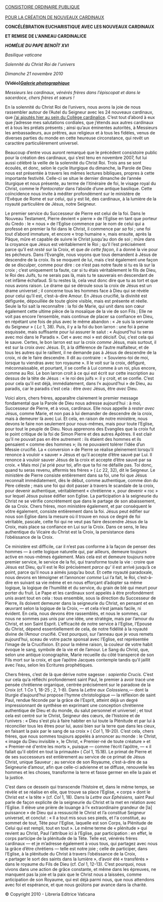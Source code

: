 [CONSISTOIRE ORDINAIRE PUBLIQUE \
\
POUR LA CRÉATION DE NOUVEAUX CARDINAUX](http://www.vatican.va/news_services/liturgy/2010/documents/ns_lit_doc_20101120_index-concistoro_fr.html)

**CONCÉLÉBRATION EUCHARISTIQUE AVEC LES NOUVEAUX CARDINAUX**

**ET REMISE DE L'ANNEAU CARDINALICE**

***HOMÉLIE DU PAPE BENOÎT XVI***

*Basilique vaticane*

*Solennité du Christ Roi de l'univers*

*Dimanche 21 novembre 2010*

**(Vidéo)*****[Galerie photographique](http://www.vatican.va/news_services/liturgy/photogallery/2010/20101121/index.html)***

*Messieurs les cardinaux,* *vénérés frères dans l’épiscopat et dans le sacerdoce,* *chers frères et sœurs !*

En la solennité du Christ Roi de l’univers, nous avons la joie de nous rassembler autour de l’Autel du Seigneur avec les 24 nouveaux cardinaux, que [j’ai ajoutés hier au sein du Collège cardinalice](/content/benedict-xvi/fr/homilies/2010/documents/hf_ben-xvi_hom_20101120_concistoro.html). C’est tout d’abord à eux que j’adresse mes salutations cordiales, que j’étends aux autres cardinaux et à tous les prélats présents ; ainsi qu’aux éminentes autorités, à Messieurs les ambassadeurs, aux prêtres, aux religieux et à tous les fidèles, venus de diverses parties du monde en cette heureuse circonstance, qui revêt un caractère particulièrement universel.

Beaucoup d’entre vous auront remarqué que le précédent consistoire public pour la création des cardinaux, qui s’est tenu en novembre 2007, fut lui aussi célébré la veille de la solennité du Christ Roi. Trois ans se sont écoulés, et donc, selon le cycle liturgique du dimanche, la Parole de Dieu nous est présentée à travers les mêmes lectures bibliques, propres à cette importante festivité. Celle-ci se situe le dernier dimanche de l’année liturgique et nous présente, au terme de l’itinéraire de foi, le visage royal du Christ, comme le *Pantocrator* dans l’abside d’une antique basilique. Cette coïncidence nous invite à méditer profondément sur le ministère de l’Evêque de Rome et sur celui, qui y est lié, des cardinaux, à la lumière de la royauté particulière de Jésus, notre Seigneur.

Le premier service du Successeur de Pierre est celui de la foi. Dans le Nouveau Testament, Pierre devient « pierre » de l’Eglise en tant que porteur du Credo : le « nous » de l’Eglise commence par le nom de celui qui a professé en premier la foi dans le Christ, il commence par *sa* foi ; une foi tout d’abord immature, et encore « trop humaine », mais ensuite, après la Pâque, mûre et capable de suivre le Christ jusqu’au don de soi ; mûre dans la croyance que Jésus est véritablement le Roi ; qu’il l’est précisément parce qu’il est *resté* sur la Croix, et que *de cette façon*, il a donné la vie pour les pécheurs. Dans l’Evangile, nous voyons que tous demandent à Jésus de descendre de la croix. Ils se moquent de lui, mais c’est également une façon de se disculper, comme pour dire : ce n’est pas notre faute si tu es là sur la croix ; c’est uniquement ta faute, car si tu étais véritablement le fils de Dieu, le Roi des Juifs, tu ne serais pas là, mais tu te sauverais en descendant de cet infâme échafaud. Si tu restes là, cela veut donc dire que tu as tort et que nous avons raison. Le drame qui se déroule sous la croix de Jésus est un drame universel ; il concerne tous les hommes face à Dieu qui se révèle pour celui qu’il est, c’est-à-dire Amour. En Jésus crucifié, la divinité est défigurée, dépouillée de toute gloire visible, mais est présente et réelle. Seule la foi sait la reconnaître : la foi de Marie, qui unit dans son cœur également cette ultime pièce de la mosaïque de la vie de son Fils ; Elle ne voit pas encore l’ensemble, mais continue de placer sa confiance en Dieu, en répétant une fois de plus avec le même abandon : « Je suis la servante du Seigneur » ( *Lc* 1, 38). Puis, il y a la foi du bon larron : une foi à peine esquissée, mais suffisante pour lui assurer le salut : « Aujourd'hui tu seras avec moi dans le Paradis ». Cet « avec moi » est décisif. Oui, c’est cela qui le sauve. Certes, le bon larron est sur la croix *comme* Jésus, mais surtout, il est sur la croix *avec* Jésus. Et, à la différence de l’autre malfaiteur, et de tous les autres qui le raillent, il ne demande pas à Jésus de descendre de la croix, ni de le faire descendre. Il dit au contraire : « Souviens-toi de moi, lorsque tu viendras avec ton royaume ». Il le voit sur la croix, défiguré, méconnaissable, et pourtant, il se confie à Lui comme à un roi, plus encore, comme au Roi. Le bon larron croit à ce qui est écrit sur cette inscription au dessus de la tête de Jésus : « le roi des juifs »: il y croit, et se confie. C’est pour cela qu’il est déjà, immédiatement, dans l’« aujourd’hui » de Dieu, au paradis, car le paradis c’est cela : être *avec* Jésus, être *avec* Dieu.

Voici alors, chers frères, apparaître clairement le premier message fondamental que la Parole de Dieu nous adresse aujourd’hui : à moi, Successeur de Pierre, et à vous, cardinaux. Elle nous appelle à *rester avec* Jésus, comme Marie, et non pas à lui demander de descendre de la croix, mais à demeurer là avec Lui. Et cela, en raison de notre ministère, nous devons le faire non seulement pour nous-mêmes, mais pour toute l’Eglise, pour tout le peuple de Dieu. Nous apprenons des Evangiles que la croix fut le point critique de la foi de Simon Pierre et des autres Apôtres. Il est clair qu’il ne pouvait pas en être autrement : ils étaient des hommes et ils pensaient « comme des hommes »; ils ne pouvaient tolérer l’idée d’un Messie crucifié. La « conversion » de Pierre se réalise pleinement lorsqu’il renonce à vouloir « sauver » Jésus et qu’il accepte d’être sauvé par Lui. Il renonce à vouloir sauver Jésus de la croix et accepte d’être sauvé par sa croix. « Mais moi j'ai prié pour toi, afin que ta foi ne défaille pas. Toi donc, quand tu seras revenu, affermis tes frères » ( *Lc* 22, 32), dit le Seigneur. Le ministère de Pierre consiste entièrement dans sa foi, une foi que Jésus reconnaît immédiatement, dès le début, comme authentique, comme don du Père céleste ; mais une foi qui doit passer à travers le scandale de la croix, pour devenir authentique, véritablement « chrétienne », pour devenir « roc » sur lequel Jésus puisse édifier son Eglise. La participation à la seigneurie du Christ ne se vérifie concrètement que dans le partage de son abaissement, de sa Croix. Chers frères, mon ministère également, et par conséquent le vôtre également, consiste entièrement dans la foi. Jésus peut édifier sur nous son Eglise dans la mesure où il trouve en nous ce degré de foi véritable, pascale, cette foi qui ne veut pas faire descendre Jésus de la Croix, mais place sa confiance en Lui sur la Croix. Dans ce sens, le lieu authentique du Vicaire du Christ est la Croix, la persistance dans l’obéissance de la Croix.

Ce ministère est difficile, car il n’est pas conforme à la façon de penser des hommes — à cette logique naturelle qui, par ailleurs, demeure toujours active en nous-mêmes également. Mais cela est et demeure toujours notre premier service, le service de la foi, qui transforme toute la vie : croire que Jésus est Dieu, qu’il est le Roi précisément *parce qu’* il est arrivé jusqu’à ce point, parce qu’il nous a aimés jusqu’au bout. Et cette royauté paradoxale, nous devons en témoigner et l’annoncer *comme* Lui l’a fait, le Roi, c’est-à-dire en suivant sa vie même et en nous efforçant d’adopter sa même logique, la logique de l’humilité et du service, du grain de blé qui meurt pour porter du fruit. Le Pape et les cardinaux sont appelés à être profondément unis avant tout en cela : tous ensemble, sous la direction du Successeur de Pierre, ils doivent demeurer dans la seigneurie du Christ, en pensant et en œuvrant selon la logique de la Croix, — et cela n’est jamais facile, ni évident. En cela, nous devons être rassemblés, et nous le sommes, car nous ne sommes pas unis par une idée, une stratégie, mais par l’amour du Christ, et son Saint Esprit. L’efficacité de notre service à l’Eglise, l’Epouse du Christ, dépend essentiellement de cela, de notre fidélité à la royauté divine de l’Amour crucifié. C’est pourquoi, sur l’anneau que je vous remets aujourd’hui, sceau de votre pacte sponsal avec l’Eglise, est représentée l’image de la Crucifixion. Et pour la même raison, la couleur de votre habit évoque le sang, symbole de la vie et de l’amour. Le Sang du Christ, que, selon une antique iconographie, Marie recueille du côté transpercé de son Fils mort sur la croix, et que l’apôtre Jacques contemple tandis qu’il jaillit avec l’eau, selon les Ecritures prophétiques.

Chers frères, c’est de là que dérive notre sagesse : *sapientia Crucis.* C’est sur cela qu’a réfléchi profondément saint Paul, le premier à avoir tracé une pensée chrétienne organique, centrée précisément sur le paradoxe de la Croix (cf. 1 *Co* 1, 18-25 ; 2, 1-8). Dans la *Lettre aux Colossiens,*— dont la liturgie d’aujourd’hui propose l’hymne christologique — la réflexion de saint Paul, rendue féconde par la grâce de l’Esprit, atteint déjà un degré impressionnant de synthèse en exprimant une conception chrétienne authentique de Dieu et du monde, du salut personnel et universel ; et tout cela est centré sur le Christ, Seigneur des cœurs, de l’histoire et de l’univers : « Dieu s'est plu à faire habiter en lui toute la Plénitude et par lui à réconcilier tous les êtres pour lui, aussi bien sur la terre que dans les cieux, en faisant la paix par le sang de sa croix » ( *Col* 1, 19-20). C’est cela, chers frères, que nous sommes toujours appelés à annoncer au monde : le Christ, « image du Dieu invisible », le Christ, « Premier-né de toute créature » et « Premier-né d'entre les morts », puisque — comme l’écrit l’apôtre, — « il fallait qu'il obtînt en tout la primauté» ( *Col* 1, 15.18). Le primat de Pierre et de ses successeurs est entièrement au service de ce primat de Jésus Christ, unique Sauveur ; au service de son Royaume, c’est-à-dire de sa Seigneurie d’amour, afin que celle-ci advienne et se diffuse, renouvelle les hommes et les choses, transforme la terre et fasse germer en elle la paix et la justice.

C’est dans ce dessein qui transcende l’histoire et, dans le même temps, se révèle et se réalise en elle, que trouve sa place l’Eglise, « corps » dont le Christ est « la tête » (cf. *Col* 1, 18). Dans la *Lettre aux Ephésiens,* saint Paul parle de façon explicite de la seigneurie du Christ et la met en relation avec l’Eglise. Il élève une prière de louange à l’« extraordinaire grandeur de [la] puissance » de Dieu qui a ressuscité le Christ et l’a constitué Seigneur universel, et conclut : « Il a tout mis sous ses pieds, et l'a constitué, au sommet de tout, Tête pour l'Eglise, laquelle est son Corps, la Plénitude de Celui qui est rempli, tout en tout ». Le même terme de « plénitude » qui revient au Christ, Paul l’attribue ici à l’Eglise, par participation : en effet, le corps participe de la plénitude de la Tête. Telle est, vénérés frères cardinaux — et je m’adresse également à vous tous, qui partagez avec nous la grâce d’être chrétiens — telle est notre joie ; celle de participer, dans l’Eglise, à la plénitude du Christ à travers l’obéissance de la Croix, « partager le sort des saints dans la lumière », d’avoir été « transférés » dans le royaume du Fils de Dieu (cf. *Col* 1, 12-13). C’est pourquoi, nous vivons dans une action de grâce constante, et même dans les épreuves, ne manquent pas la joie et la paix que le Christ nous a laissées, comme anticipation de son Royaume, qui est déjà parmi nous, que nous attendons avec foi et espérance, et que nous goûtons par avance dans la charité.

© Copyright 2010 - Libreria Editrice Vaticana